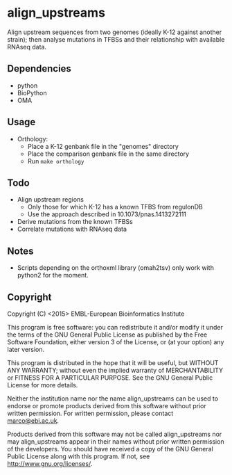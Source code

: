 align_upstreams
===============

Align upstream sequences from two genomes (ideally K-12 against another strain); then analyse mutations in TFBSs and their relationship with available RNAseq data.

Dependencies
------------

* python
* BioPython
* OMA

Usage
-----

* Orthology:
    * Place a K-12 genbank file in the "genomes" directory
    * Place the comparison genbank file in the same directory
    * Run `make orthology`

Todo
----

* Align upstream regions
    * Only those for which K-12 has a known TFBS from regulonDB
    * Use the approach described in 10.1073/pnas.1413272111
* Derive mutations from the known TFBSs
* Correlate mutations with RNAseq data

Notes
-----

* Scripts depending on the orthoxml library (omah2tsv) only work with python2 for the moment.

Copyright
---------

Copyright (C) <2015> EMBL-European Bioinformatics Institute

This program is free software: you can redistribute it and/or
modify it under the terms of the GNU General Public License as
published by the Free Software Foundation, either version 3 of
the License, or (at your option) any later version.

This program is distributed in the hope that it will be useful,
but WITHOUT ANY WARRANTY; without even the implied warranty of
MERCHANTABILITY or FITNESS FOR A PARTICULAR PURPOSE. See the
GNU General Public License for more details.

Neither the institution name nor the name align_upstreams
can be used to endorse or promote products derived from
this software without prior written permission.
For written permission, please contact <marco@ebi.ac.uk>.

Products derived from this software may not be called align_upstreams
nor may align_upstreams appear in their names without prior written
permission of the developers. You should have received a copy
of the GNU General Public License along with this program.
If not, see <http://www.gnu.org/licenses/>.
